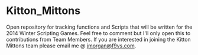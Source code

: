 Kitton_Mittons
==============

Open repository for tracking functions and Scripts that will be written for the 2014 Winter Scripting Games.
Feel free to comment but I'll only open this to contributions from Team Members.  If you are interested in joining the Kitton Mittons team please email me @ jmorgan@f9vs.com.


